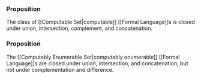 ### Proposition 
The class of [[Computable Set|computable]] [[Formal Language]]s is closed under union, intersection, complement, and concatenation.

### Proposition
The [[Computably Enumerable Set|computably enumerable]] [[Formal Language]]s are closed under union, intersection, and concatenation; but not under complementation and difference.